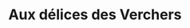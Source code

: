 ---
title: "Aux délices des Verchers"
url: /doue-en-anjou/aux-delices-des-verchers/
shop: boulangerie
---